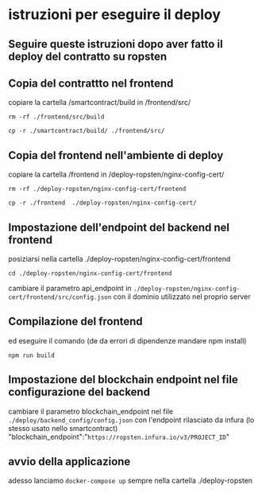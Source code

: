 # istruzioni per eseguire il deploy

## Seguire queste istruzioni dopo aver fatto il deploy del contratto su ropsten 

## Copia del contrattto nel frontend

copiare la cartella /smartcontract/build in /frontend/src/

`rm -rf ./frontend/src/build `

`cp -r ./smartcontract/build/ ./frontend/src/`

## Copia del frontend nell'ambiente di deploy

copiare la cartella /frontend  in /deploy-ropsten/nginx-config-cert/

`rm -rf ./deploy-ropsten/nginx-config-cert/frontend`

`cp -r ./frontend  ./deploy-ropsten/nginx-config-cert/`

## Impostazione dell'endpoint del backend nel frontend

posiziarsi nella cartella  ./deploy-ropsten/nginx-config-cert/frontend

`cd ./deploy-ropsten/nginx-config-cert/frontend`

cambiare il parametro api_endpoint in  `./deploy-ropsten/nginx-config-cert/frontend/src/config.json` con il dominio utilizzato nel proprio server

## Compilazione del frontend

ed eseguire il comando (de da errori di dipendenze mandare npm install) 

`npm run build`


## Impostazione del blockchain endpoint nel file configurazione del backend

cambiare  il parametro  blockchain_endpoint   nel file `./deploy/backend_config/config.json` con l'endpoint rilasciato da infura (lo stesso usato nello smartcontract) 
"blockchain_endpoint":"`https://ropsten.infura.io/v3/PROJECT_ID`"

## avvio della applicazione

adesso lanciamo `docker-compose up` sempre nella cartella ./deploy-ropsten





